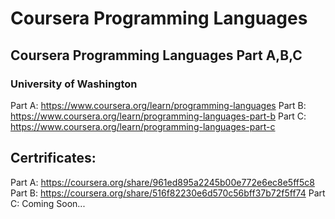 # Coursera Programming Languages

## Coursera Programming Languages Part A,B,C

### University of Washington

Part A: https://www.coursera.org/learn/programming-languages
Part B: https://www.coursera.org/learn/programming-languages-part-b
Part C: https://www.coursera.org/learn/programming-languages-part-c


## Certrificates: 
Part A: https://coursera.org/share/961ed895a2245b00e772e6ec8e5ff5c8
Part B: https://coursera.org/share/516f82230e6d570c56bff37b72f5ff74
Part C: Coming Soon...
